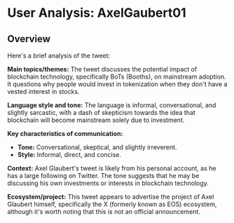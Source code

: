 # User Analysis: AxelGaubert01

## Overview

Here's a brief analysis of the tweet:

**Main topics/themes:**
The tweet discusses the potential impact of blockchain technology, specifically BoTs (Booths), on mainstream adoption. It questions why people would invest in tokenization when they don't have a vested interest in stocks.

**Language style and tone:**
The language is informal, conversational, and slightly sarcastic, with a dash of skepticism towards the idea that blockchain will become mainstream solely due to investment.

**Key characteristics of communication:**

* **Tone:** Conversational, skeptical, and slightly irreverent.
* **Style:** Informal, direct, and concise.

**Context:** Axel Glaubert's tweet is likely from his personal account, as he has a large following on Twitter. The tone suggests that he may be discussing his own investments or interests in blockchain technology.

**Ecosystem/project:**
This tweet appears to advertise the project of Axel Glaubert himself, specifically the X (formerly known as EOS) ecosystem, although it's worth noting that this is not an official announcement.